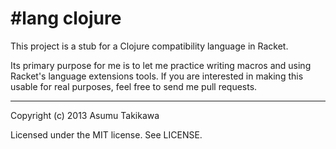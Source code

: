 \#lang clojure
=============

This project is a stub for a Clojure compatibility language in Racket.

Its primary purpose for me is to let me practice writing macros and using
Racket's language extensions tools. If you are interested in making this
usable for real purposes, feel free to send me pull requests.

---

Copyright (c) 2013 Asumu Takikawa

Licensed under the MIT license. See LICENSE.

